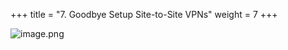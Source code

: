 +++
title = "7. Goodbye Setup Site-to-Site VPNs"
weight = 7
+++


![image.png](/images/008-viii-clean-it-up/39-image.png)


